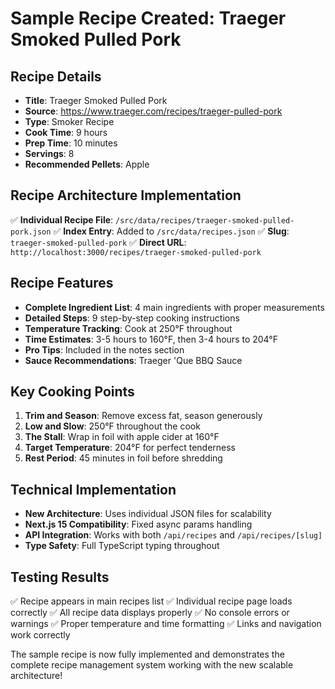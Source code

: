 # Sample Recipe Created: Traeger Smoked Pulled Pork

## Recipe Details

- **Title**: Traeger Smoked Pulled Pork
- **Source**: https://www.traeger.com/recipes/traeger-pulled-pork
- **Type**: Smoker Recipe
- **Cook Time**: 9 hours
- **Prep Time**: 10 minutes
- **Servings**: 8
- **Recommended Pellets**: Apple

## Recipe Architecture Implementation

✅ **Individual Recipe File**: `/src/data/recipes/traeger-smoked-pulled-pork.json`
✅ **Index Entry**: Added to `/src/data/recipes.json`
✅ **Slug**: `traeger-smoked-pulled-pork`
✅ **Direct URL**: `http://localhost:3000/recipes/traeger-smoked-pulled-pork`

## Recipe Features

- **Complete Ingredient List**: 4 main ingredients with proper measurements
- **Detailed Steps**: 9 step-by-step cooking instructions
- **Temperature Tracking**: Cook at 250°F throughout
- **Time Estimates**: 3-5 hours to 160°F, then 3-4 hours to 204°F
- **Pro Tips**: Included in the notes section
- **Sauce Recommendations**: Traeger 'Que BBQ Sauce

## Key Cooking Points

1. **Trim and Season**: Remove excess fat, season generously
2. **Low and Slow**: 250°F throughout the cook
3. **The Stall**: Wrap in foil with apple cider at 160°F
4. **Target Temperature**: 204°F for perfect tenderness
5. **Rest Period**: 45 minutes in foil before shredding

## Technical Implementation

- **New Architecture**: Uses individual JSON files for scalability
- **Next.js 15 Compatibility**: Fixed async params handling
- **API Integration**: Works with both `/api/recipes` and `/api/recipes/[slug]`
- **Type Safety**: Full TypeScript typing throughout

## Testing Results

✅ Recipe appears in main recipes list
✅ Individual recipe page loads correctly
✅ All recipe data displays properly
✅ No console errors or warnings
✅ Proper temperature and time formatting
✅ Links and navigation work correctly

The sample recipe is now fully implemented and demonstrates the complete recipe management system working with the new scalable architecture!
